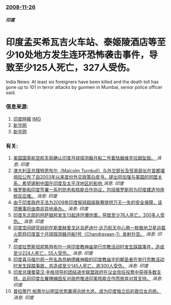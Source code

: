 ### [2008-11-26](/news/2008/11/26/index.md)

##### 印度
# 印度孟买希瓦吉火车站、泰姬陵酒店等至少10处地方发生连环恐怖袭击事件，导致至少125人死亡，327人受伤。

India News: At least six foreigners have been killed and the death toll has gone up to 101 in terror attacks by gunmen in Mumbai, senior police officer said.


### 信息来源:

1. [印度時報](http://timesofindia.indiatimes.com/Terrorists_strike_Mumbai_16_dead_many_hurt/articleshow/3761410.cms) [IMG](https://static.toiimg.com/thumb/msid-3763779,width-1070,height-580,imgsize-1,resizemode-6,overlay-toi_sw,pt-32,y_pad-40/photo.jpg)
2. [新华网](http://news.xinhuanet.com/world/2008-11/27/content_10420827.htm)
3. [新华网](http://news.xinhuanet.com/world/2008-11/28/content_10423496.htm)

### 有关:

1. [ 美国国家航空航天局确认印度月球探测器月船二号着陆器维克拉姆坠毁。 ](/zh/news/2019/12/3/美国国家航空航天局确认印度月球探测器月船二号着陆器维克拉姆坠毁.md) _消息: 印度_
2. [澳大利亚总理特恩布尔（Malcolm Turnbull）与外交部长及贸易部长在首都堪培拉公布了自2003年以来首份外交政策白皮书，提出将加强与美国的同盟关系，希望遏制中国在印度及太平洋地区的影响 ](/zh/news/2017/11/23/澳大利亚总理特恩布尔-Malcolm-Turnbull-与外交部长及贸易部长在首都堪培拉公布了自2003年以来首份外交政.md) _消息: 印度_
3. [ 俄罗斯和印度签署一系列防务和核能合作协议，包括俄罗斯将为印度建造16座核反应堆。](/zh/news/2010/03/12/俄罗斯和印度签署一系列防务和核能合作协议-包括俄罗斯将为印度建造16座核反应堆.md) _消息: 印度_
4. [由于印度政府无法为2009年印度板球超级联赛提供万无一失的安全保障，该项赛事将由南非异地承办。](/zh/news/2009/03/24/由于印度政府无法为2009年印度板球超级联赛提供万无一失的安全保障-该项赛事将由南非异地承办.md) _消息: 印度_
5. [印度东北部的阿萨姆邦发生13起连环爆炸案，导致至少76人死亡，300多人受伤。](/zh/news/2008/10/30/印度东北部的阿萨姆邦发生13起连环爆炸案-导致至少76人死亡-300多人受伤.md) _消息: 印度_
6. [印度空间研究组织在斯里赫里戈达岛萨迪什·达万航天中心用一枚极地卫星运载火箭将印度首个月球探测器月船1号（Chandrayaan-1）发射升空。](/zh/news/2008/10/22/印度空间研究组织在斯里赫里戈达岛萨迪什-达万航天中心用一枚极地卫星运载火箭将印度首个月球探测器月船1号-Chandray.md) _消息: 印度_
7. [印度拉贾斯坦邦焦特布尔一座印度教神庙举行宗教活动时发生踩踏事件，造成至少224人死亡，55人受伤。](/zh/news/2008/09/30/印度拉贾斯坦邦焦特布尔一座印度教神庙举行宗教活动时发生踩踏事件-造成至少224人死亡-55人受伤.md) _消息: 印度_
8. [ 印度喜马偕尔邦一所名為奈納德維神殿的印度教庙宇的朝圣者在举行宗教活动时发生踩踏事故，共造成至少145人死亡，逾300人受伤。](/zh/news/2008/08/3/印度喜马偕尔邦一所名為奈納德維神殿的印度教庙宇的朝圣者在举行宗教活动时发生踩踏事故-共造成至少145人死亡-逾300人.md) _消息: 印度_
9. [印度总理曼莫汉·辛格领导的团结进步联盟政府在议会信任投票中获得多数支持，此前印度左翼陣線因反对政府推进印美核能合作而放弃对其支持。](/zh/news/2008/07/22/印度总理曼莫汉-辛格领导的团结进步联盟政府在议会信任投票中获得多数支持-此前印度左翼陣線因反对政府推进印美核能合作而放弃.md) _消息: 印度_
10. [普拉蒂巴·帕蒂尔以明显优势赢得总统大选，成为印度独立后的首位女总统。](/zh/news/2007/07/21/普拉蒂巴-帕蒂尔以明显优势赢得总统大选-成为印度独立后的首位女总统.md) _消息: 印度_
